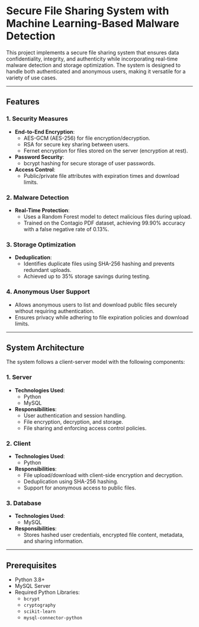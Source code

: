 # Secure File Sharing System with Machine Learning-Based Malware Detection

This project implements a secure file sharing system that ensures data confidentiality, integrity, and authenticity while incorporating real-time malware detection and storage optimization. The system is designed to handle both authenticated and anonymous users, making it versatile for a variety of use cases.

---

## Features

### 1. **Security Measures**
- **End-to-End Encryption**: 
  - AES-GCM (AES-256) for file encryption/decryption.
  - RSA for secure key sharing between users.
  - Fernet encryption for files stored on the server (encryption at rest).
- **Password Security**: 
  - bcrypt hashing for secure storage of user passwords.
- **Access Control**:
  - Public/private file attributes with expiration times and download limits.

### 2. **Malware Detection**
- **Real-Time Protection**:
  - Uses a Random Forest model to detect malicious files during upload.
  - Trained on the Contagio PDF dataset, achieving 99.90% accuracy with a false negative rate of 0.13%.

### 3. **Storage Optimization**
- **Deduplication**:
  - Identifies duplicate files using SHA-256 hashing and prevents redundant uploads.
  - Achieved up to 35% storage savings during testing.

### 4. **Anonymous User Support**
- Allows anonymous users to list and download public files securely without requiring authentication.
- Ensures privacy while adhering to file expiration policies and download limits.

---

## System Architecture

The system follows a client-server model with the following components:

### 1. **Server**
- **Technologies Used**:
  - Python
  - MySQL
- **Responsibilities**:
  - User authentication and session handling.
  - File encryption, decryption, and storage.
  - File sharing and enforcing access control policies.

### 2. **Client**
- **Technologies Used**:
  - Python
- **Responsibilities**:
  - File upload/download with client-side encryption and decryption.
  - Deduplication using SHA-256 hashing.
  - Support for anonymous access to public files.

### 3. **Database**
- **Technologies Used**:
  - MySQL
- **Responsibilities**:
  - Stores hashed user credentials, encrypted file content, metadata, and sharing information.

---

## Prerequisites

- Python 3.8+
- MySQL Server
- Required Python Libraries:
  - `bcrypt`
  - `cryptography`
  - `scikit-learn`
  - `mysql-connector-python`


